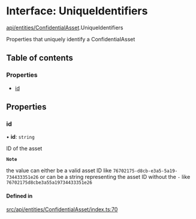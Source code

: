 # Interface: UniqueIdentifiers

[api/entities/ConfidentialAsset](../wiki/api.entities.ConfidentialAsset).UniqueIdentifiers

Properties that uniquely identify a ConfidentialAsset

## Table of contents

### Properties

- [id](../wiki/api.entities.ConfidentialAsset.UniqueIdentifiers#id)

## Properties

### id

• **id**: `string`

ID of the asset

**`Note`**

 the value can either be a valid asset ID like `76702175-d8cb-e3a5-5a19-734433351e26` or can be a string representing the asset ID without the `-` like `76702175d8cbe3a55a19734433351e26`

#### Defined in

[src/api/entities/ConfidentialAsset/index.ts:70](https://github.com/PolymeshAssociation/polymesh-private-sdk/blob/dd40dc5f/src/api/entities/ConfidentialAsset/index.ts#L70)
